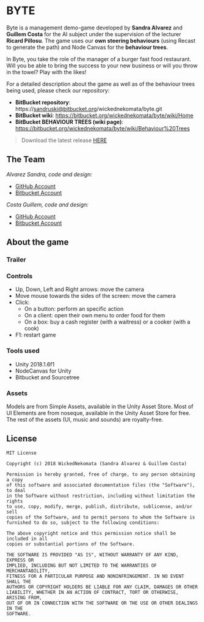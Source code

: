 # BYTE

Byte is a management demo-game developed by <b>Sandra Alvarez</b> and <b>Guillem Costa</b> for the AI subject under the supervision of the lecturer <b>Ricard Pillosu</b>. The game uses our <b>own steering behaviours</b> (using Recast to generate the path) and Node Canvas for the <b>behaviour trees</b>.
 
In Byte, you take the role of the manager of a burger fast food restaurant.
Will you be able to bring the success to your new business or will you throw in the towel? Play with the likes!

For a detailed description about the game as well as of the behaviour trees being used, please check our repository:

- <b>BitBucket repository</b>: https://sandruski@bitbucket.org/wickednekomata/byte.git
- <b>BitBucket wiki</b>: https://bitbucket.org/wickednekomata/byte/wiki/Home
- <b>BitBucket BEHAVIOUR TREES (wiki page)</b>: https://bitbucket.org/wickednekomata/byte/wiki/Behaviour%20Trees

> Download the latest release [HERE](https://github.com/WickedNekomata/Byte/releases)

## The Team

<i>Alvarez Sandra, code and design:</i>
- [GitHub Account](https://github.com/datBeQuiet)
- [Bitbucket Account](https://github.com/WickedNekomata/Byte/releases)
	
<i>Costa Guillem, code and design:</i>
- [GitHub Account](https://github.com/Sandruski)
- [Bitbucket Account](https://github.com/WickedNekomata/Byte/releases)

## About the game

### Trailer

### Controls

- Up, Down, Left and Right arrows: move the camera
- Move mouse towards the sides of the screen: move the camera
- Click: 
	- On a button: perform an specific action
	- On a client: open their own menu to order food for them
	- On a box: buy a cash register (with a waitress) or a cooker (with a cook)
- F1: restart game

### Tools used

- Unity 2018.1.6f1
- NodeCanvas for Unity
- Bitbucket and Sourcetree

### Assets

Models are from Simple Assets, available in the Unity Asset Store.
Most of UI Elements are from noseque, available in the Unity Asset Store for free.
The rest of the assets (UI, music and sounds) are royalty-free.

## License
```
MIT License

Copyright (c) 2018 WickedNekomata (Sandra Alvarez & Guillem Costa)

Permission is hereby granted, free of charge, to any person obtaining a copy
of this software and associated documentation files (the "Software"), to deal
in the Software without restriction, including without limitation the rights
to use, copy, modify, merge, publish, distribute, sublicense, and/or sell
copies of the Software, and to permit persons to whom the Software is
furnished to do so, subject to the following conditions:

The above copyright notice and this permission notice shall be included in all
copies or substantial portions of the Software.

THE SOFTWARE IS PROVIDED "AS IS", WITHOUT WARRANTY OF ANY KIND, EXPRESS OR
IMPLIED, INCLUDING BUT NOT LIMITED TO THE WARRANTIES OF MERCHANTABILITY,
FITNESS FOR A PARTICULAR PURPOSE AND NONINFRINGEMENT. IN NO EVENT SHALL THE
AUTHORS OR COPYRIGHT HOLDERS BE LIABLE FOR ANY CLAIM, DAMAGES OR OTHER
LIABILITY, WHETHER IN AN ACTION OF CONTRACT, TORT OR OTHERWISE, ARISING FROM,
OUT OF OR IN CONNECTION WITH THE SOFTWARE OR THE USE OR OTHER DEALINGS IN THE
SOFTWARE.
```
